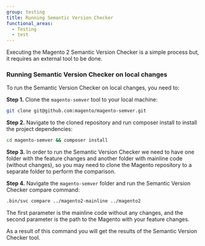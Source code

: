 ```yaml
---
group: testing
title: Running Semantic Version Checker
functional_areas:
  - Testing
  - test
---
```


Executing the Magento 2 Semantic Version Checker is a simple process but, it requires an external tool to be done.

### Running Semantic Version Checker on local changes

To run the Semantic Version Checker on local changes, you need to:

**Step 1.** Clone the `magento-semver` tool to your local machine:

```bash
git clone git@github.com:magento/magento-semver.git
```

**Step 2.** Navigate to the cloned repository and run composer install to install the project dependencies:

```bash
cd magento-semver && composer install
```

**Step 3.** In order to run the Semantic Version Checker we need to have one folder with the feature changes and another folder with mainline code (without changes),
so you may need to clone the Magento repository to a separate folder to perform the comparison.

**Step 4.** Navigate the `magento-semver` folder and run the Semantic Version Checker compare command:

```bash
.bin/svc compare ../magento2-mainline ../magento2
```

The first parameter is the mainline code without any changes, and the second parameter is the path to the Magento with your feature changes.

As a result of this command you will get the results of the Semantic Version Checker tool.
